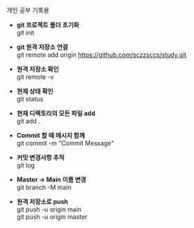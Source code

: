 개인 공부 기록용

- **git 프로젝트 폴더 초기화**<br/>
git init

- **git 원격 저장소 연결**<br/>
git remote add origin https://github.com/sczzsccs/study.git

- **원격 저장소 확인**<br/>
git remote -v

- **현재 상태 확인**<br/>
git status

- **현재 디렉토리의 모든 파일 add**<br/>
git add .

- **Commit 할 때 메시지 함께**<br/>
git commit -m "Commit Message"

- **커밋 변경사항 추적**<br/>
git log

- **Master -> Main 이름 변경**<br/>
git branch -M main

- **원격 저장소로 push**<br/>
git push -u origin main<br/>
git push -u origin master

